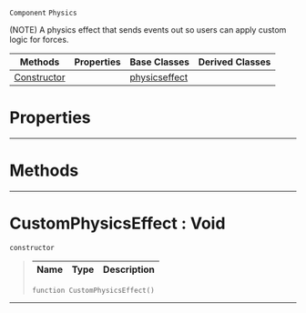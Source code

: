  `Component` `Physics`



(NOTE) A physics effect that sends events out so users can apply custom logic for forces.

|Methods|Properties|Base Classes|Derived Classes|
|---|---|---|---|
|[Constructor](customphysicseffect.md#customphysicseffect-void)| |[physicseffect](physicseffect.md)| |


 #  Properties


---  
 #  Methods


---  
 #  CustomPhysicsEffect : Void

 `constructor`

> 
> |Name|Type|Description|
> |---|---|---|
> ```TS:Nada
> function CustomPhysicsEffect()
> ``` 


---  
 

 